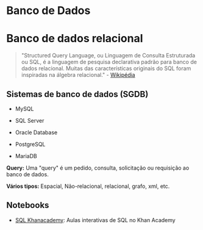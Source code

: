 # Banco de Dados

# Banco de dados relacional

> "Structured Query Language, ou Linguagem de Consulta Estruturada ou
>  SQL, é a linguagem de pesquisa declarativa padrão para banco de dados 
> relacional. Muitas das características originais do SQL foram inspiradas
>  na álgebra relacional." - [Wikipédia](https://pt.wikipedia.org/wiki/SQL) 

## Sistemas de banco de dados (SGDB)

- MySQL

- SQL Server

- Oracle Database

- PostgreSQL

- MariaDB

**Query:** Uma "query" é um pedido, consulta, solicitação ou requisição ao banco de dados.

**Vários tipos:** Espacial, Não-relacional, relacional, grafo, xml, etc.

## Notebooks

- [SQL Khanacademy](./notebooks/SQL_Khanacademy.md): Aulas interativas de SQL no Khan Academy
